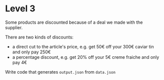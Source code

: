 ﻿# Level 3

Some products are discounted because of a deal we made with the supplier.

There are two kinds of discounts:
- a direct cut to the article's price, e.g. get 50€ off your 300€ caviar tin and only pay 250€
- a percentage discount, e.g. get 20% off your 5€ creme fraiche and only pay 4€

Write code that generates `output.json` from `data.json`